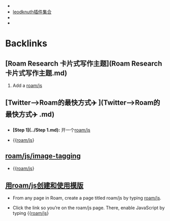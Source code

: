 - 
- [leodknuth插件集合](../leodknuth插件集合.md)
- 
- 

# Backlinks
## [Roam Research 卡片式写作主题](Roam Research 卡片式写作主题.md)
1. Add a [roam/js](../roam/js.md)

## [Twitter-->Roam的最快方式✈️ ](Twitter-->Roam的最快方式✈️ .md)
- **[Step 1](../Step 1.md):** 开一个[roam/js](../roam/js.md)

- {{[roam/js](../roam/js.md)}

## [roam/js/image-tagging](roam/js/image-tagging.md)
- {{[roam/js](../roam/js.md)}

## [用roam/js创建和使用模版](用roam/js创建和使用模版.md)
- From any page in Roam, create a page titled roam/js by typing [roam/js](../roam/js.md).

- Click the link so you’re on the roam/js page. There, enable JavaScript by typing {{[roam/js](../roam/js.md)}

